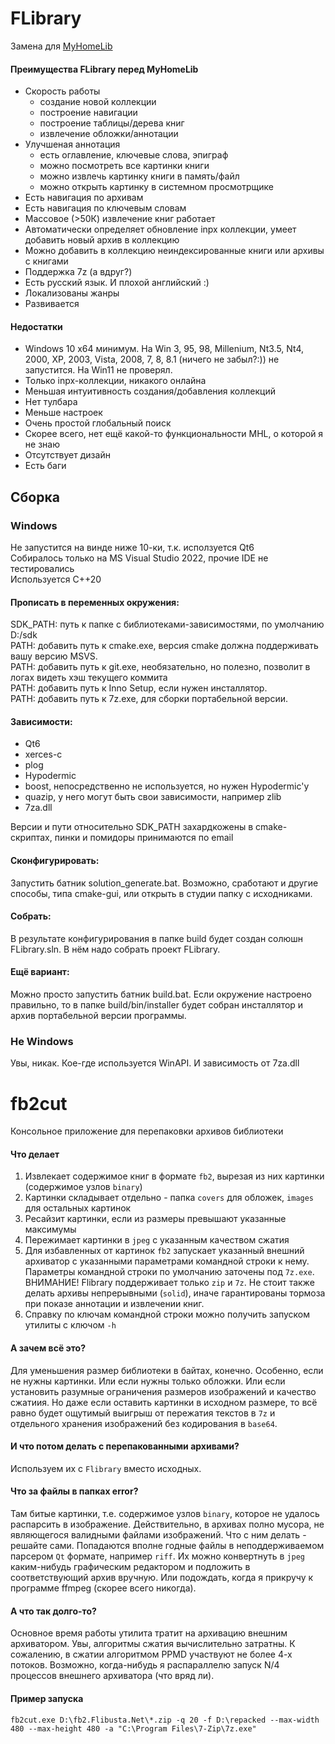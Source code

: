 # FLibrary

Замена для [MyHomeLib](https://github.com/OleksiyPenkov/MyHomeLib)

#### Преимущества FLibrary перед MyHomeLib
* Скорость работы
  * создание новой коллекции
  * построение навигации
  * построение таблицы/дерева книг
  * извлечение обложки/аннотации
* Улучшеная аннотация
  * есть оглавление, ключевые слова, эпиграф
  * можно посмотреть все картинки книги
  * можно извлечь картинку книги в память/файл
  * можно открыть картинку в системном просмотрщике
* Есть навигация по архивам
* Есть навигация по ключевым словам
* Массовое (>50К) извлечение книг работает
* Автоматически определяет обновление inpx коллекции, умеет добавить новый архив в коллекцию
* Можно добавить в коллекцию неиндексированные книги или архивы с книгами
* Поддержка 7z (а вдруг?)
* Есть русский язык. И плохой английский :)
* Локализованы жанры
* Развивается
#### Недостатки
* Windows 10 x64 минимум. На Win 3, 95, 98, Millenium, Nt3.5, Nt4, 2000, XP, 2003, Vista, 2008, 7, 8, 8.1 (ничего не забыл?:)) не запустится. На Win11 не проверял.
* Только inpx-коллекции, никакого онлайна
* Меньшая интуитивность создания/добавления коллекций
* Нет тулбара
* Меньше настроек
* Очень простой глобальный поиск
* Скорее всего, нет ещё какой-то функциональности MHL, о которой я не знаю
* Отсутствует дизайн
* Есть баги

## Сборка  
### Windows  
Не запустится на винде ниже 10-ки, т.к. исползуется Qt6  
Собиралось только на MS Visual Studio 2022, прочие IDE не тестировались  
Используется C++20  

#### Прописать в переменных окружения:  
SDK_PATH: путь к папке с библиотеками-зависимостями, по умолчанию D:/sdk  
PATH: добавить путь к cmake.exe, версия cmake должна поддерживать вашу версию MSVS.  
PATH: добавить путь к git.exe, необязательно, но полезно, позволит в логах видеть хэш текущего коммита  
PATH: добавить путь к Inno Setup, если нужен инсталлятор.  
PATH: добавить путь к 7z.exe, для сборки портабельной версии.  

#### Зависимости:  
* Qt6  
* xerces-c  
* plog  
* Hypodermic  
* boost, непосредственно не используется, но нужен Hypodermic'у  
* quazip, у него могут быть свои зависимости, например zlib  
* 7za.dll  

Версии и пути относительно SDK_PATH захардкожены в cmake-скриптах, пинки и помидоры принимаются по email  

#### Сконфигурировать:
Запустить батник solution_generate.bat. Возможно, сработают и другие способы, типа cmake-gui, или открыть в студии папку с исходниками.   

#### Собрать:
В результате конфигурирования в папке build будет создан солюшн FLibrary.sln. В нём надо собрать проект FLibrary.  

#### Ещё вариант:
Можно просто запустить батник build.bat. Если окружение настроено правильно, то в папке build/bin/installer будет собран инсталлятор и архив портабельной версии программы.

### Не Windows  
Увы, никак. Кое-где используется WinAPI. И зависимость от 7za.dll  

# fb2cut

Консольное приложение для перепаковки архивов библиотеки  

#### Что делает
1. Извлекает содержимое книг в формате `fb2`, вырезая из них картинки (содержимое узлов `binary`)
1. Картинки складывает отдельно - папка `covers` для обложек, `images` для остальных картинок
1. Ресайзит картинки, если из размеры превышают указанные максимумы
1. Пережимает картинки в `jpeg` с указанным качеством сжатия
1. Для избавленных от картинок `fb2` запускает указанный внешний архиватор с указанными параметрами командной строки к нему. Параметры командной строки по умолчанию заточены под `7z.exe`. ВНИМАНИЕ! Flibrary поддерживает только `zip` и `7z`. Не стоит также делать архивы непрерывными (`solid`), иначе гарантированы тормоза при показе аннотации и извлечении книг.
1. Справку по ключам командной строки можно получить запуском утилиты с ключом `-h`

#### А зачем всё это?
Для уменьшения размер библиотеки в байтах, конечно. Особенно, если не нужны картинки. Или если нужны только обложки. Или если установить разумные ограничения размеров изображений и качество сжатиия. Но даже если оставить картинки в исходном размере, то всё равно будет ощутимый выигрыш от пережатия текстов в `7z` и отдельного хранения изображений без кодирования в `base64`.

#### И что потом делать с перепакованными архивами?
Используем их с `Flibrary` вместо исходных.

#### Что за файлы в папках error?
Там битые картинки, т.е. содержимое узлов `binary`, которое не удалось распарсить в изображение. Действительно, в архивах полно мусора, не являющегося валидными файлами изображений. Что с ним делать - решайте сами. Попадаются вполне годные файлы в неподдерживаемом парсером `Qt` формате, например `riff`. Их можно конвертнуть в `jpeg` каким-нибудь графическим редактором и подложить в соответствующий архив вручную. Или подождать, когда я прикручу к программе ffmpeg (скорее всего никогда).

#### А что так долго-то?
Основное время работы утилита тратит на архивацию внешним архиватором. Увы, алгоритмы сжатия вычислительно затратны. К сожалению, в сжатии алгоритмом PPMD участвуют не более 4-х потоков. Возможно, когда-нибудь я распараллелю запуск N/4 процессов внешнего архиватора (что вряд ли).

#### Пример запуска
`fb2cut.exe D:\fb2.Flibusta.Net\*.zip -q 20 -f D:\repacked --max-width 480 --max-height 480 -a "C:\Program Files\7-Zip\7z.exe"`
